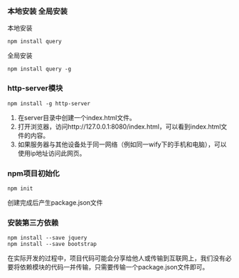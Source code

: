 ### 本地安装 全局安装

本地安装
```
npm install query
```

全局安装
```
npm install query -g
```

### http-server模块
```
npm install -g http-server
```
1. 在server目录中创建一个index.html文件。
2. 打开浏览器，访问http://127.0.0.1:8080/index.html，可以看到index.html文件的内容。
3. 如果服务器与其他设备处于同一网络（例如同一wify下的手机和电脑），可以使用ip地址访问此网页。

### npm项目初始化
```
npm init
```
创建完成后产生package.json文件

### 安装第三方依赖
```
npm install --save jquery
npm install --save bootstrap
```

在实际开发的过程中，项目代码可能会分享给他人或传输到互联网上，我们没有必要将依赖模块的代码一并传输，只需要传输一个package.json文件即可。